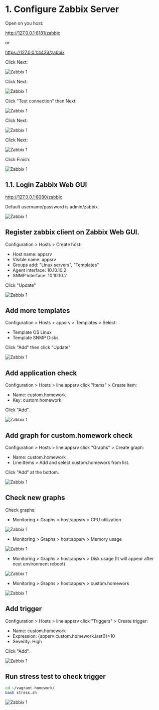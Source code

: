 # 1. Configure Zabbix Server

Open on you host:

http://127.0.0.1:8181/zabbix

or 

https://127.0.0.1:4433/zabbix

Click Next:

![Zabbix 1](https://github.com/sergiimarchuk/HomeWork/blob/master/images/zabbix_100.png "Zabbix 1")

Click Next:

![Zabbix 1](https://github.com/sergiimarchuk/HomeWork/blob/master/images/zabbix_101.png "Zabbix 1")

Click "Test connection" then Next:

![Zabbix 1](https://github.com/sergiimarchuk/HomeWork/blob/master/images/zabbix_102.png "Zabbix 1")

Click Next:

![Zabbix 1](https://github.com/sergiimarchuk/HomeWork/blob/master/images/zabbix_103.png "Zabbix 1")

Click Next:

![Zabbix 1](https://github.com/sergiimarchuk/HomeWork/blob/master/images/zabbix_104.png "Zabbix 1")

Click Finish:

![Zabbix 1](https://github.com/sergiimarchuk/HomeWork/blob/master/images/zabbix_105.png "Zabbix 1")

## 1.1. Login Zabbix Web GUI

http://127.0.0.1:8080/zabbix

Default username/password is admin/zabbix.

![Zabbix 1](https://github.com/sergiimarchuk/HomeWork/blob/master/images/zabbix_107.png "Zabbix 1")

## Register zabbix client on Zabbix Web GUI.

Configuration > Hosts > Create host:

- Host name: appsrv
- Visible name: appsrv
- Groups add: "Linux servers", "Templates"
- Agent interface: 10.10.10.2
- SNMP interface: 10.10.10.2

Click "Update"

![Zabbix 1](https://github.com/sergiimarchuk/HomeWork/blob/master/images/zabbix_107.png "Zabbix 1")

## Add more templates

Configuration > Hosts > appsrv > Templates > Select:

- Template OS Linux
- Template SNMP Disks

Click "Add" then click "Update"

![Zabbix 1](https://github.com/sergiimarchuk/HomeWork/blob/master/images/zabbix_108.png "Zabbix 1")

## Add application check

Configuration > Hosts > line:appsrv click "Items" > Create item:

- Name: custom.homework
- Key: custom.homework

Click "Add".

![Zabbix 1](https://github.com/sergiimarchuk/HomeWork/blob/master/images/zabbix_109.png "Zabbix 1")

## Add graph for custom.homework check

Configuration > Hosts > line:appsrv click "Graphs" > Create graph:

- Name: custom.homework
- Line:Items > Add and select custom.homework from list.

Click "Add" at the bottom.

![Zabbix 1](https://github.com/sergiimarchuk/HomeWork/blob/master/images/zabbix_110.png "Zabbix 1")

## Check new graphs

Check graphs:
- Monitoring > Graphs > host:appsrv > CPU utilization

![Zabbix 1](https://github.com/sergiimarchuk/HomeWork/blob/master/images/zabbix_202.png "Zabbix 1")

- Monitoring > Graphs > host:appsrv > Memory usage

![Zabbix 1](https://github.com/sergiimarchuk/HomeWork/blob/master/images/zabbix_201.png "Zabbix 1")

- Monitoring > Graphs > host:appsrv > Disk usage (It will appear after next environment reboot)

![Zabbix 1](https://github.com/sergiimarchuk/HomeWork/blob/master/images/zabbix_203.png "Zabbix 1")

- Monitoring > Graphs > host:appsrv > custom.homework

![Zabbix 1](https://github.com/sergiimarchuk/HomeWork/blob/master/images/zabbix_200.png "Zabbix 1")

## Add trigger

Configuration > Hosts > line:appsrv click "Triggers" > Create trigger:

- Name: custom.homework
- Expression: {appsrv:custom.homework.last()}>10
- Severity: High

Click "Add".

![Zabbix 1](https://github.com/sergiimarchuk/HomeWork/blob/master/images/zabbix_111.png "Zabbix 1")

## Run stress test to check trigger

```bash
cd ~/vagrant-homework/
bash stress.sh 
```

![Zabbix 1](https://github.com/sergiimarchuk/HomeWork/blob/master/images/zabbix_204.png "Zabbix 1")



